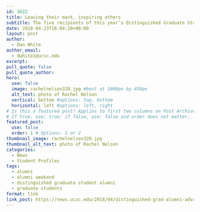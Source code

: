 ```yaml
---
id: 3622
title: Leaving their mark, inspiring others
subtitle: The five recipients of this year’s Distinguished Graduate Student Alumni awards return to campus this Alumni Weekend to share career and life advice during the 2018 Graduate Student Alumni Career Paths Panel.
date: 2018-04-23T16:04:20+00:00
layout: post
author:
  - Dan White
author_email:
  - dwhite1@ucsc.edu
excerpt: 
pull_quote: false
pull_quote_author:
hero:
  use: false
  image: rachelnelson320.jpg #best at 1000px by 450px
  alt_text: photo of Rachel Nelson
  vertical: bottom #options: top, bottom
  horizontal: left #options: left, right
# Is this a featured post? Applies to first two columns on Post Archive Page.
# If true, use: true; if false, use: false and order does not matter.
featured_post:
  use: false
  order: 1 # Options: 1 or 2
thumbnail_image: rachelnelson320.jpg
thumbnail_alt_text: photo of Rachel Nelson
categories:
  - News
  - Student Profiles
tags:
  - alumni
  - alumni weekend
  - distinguished graduate student alumni
  - graduate students
format: link
link_post: https://news.ucsc.edu/2018/04/distinguished-grad-alumni-advance-feature.html
---
```

